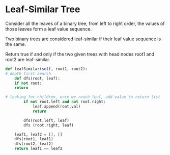 # Leaf-Similar Tree

Consider all the leaves of a binary tree, from left to right order, the values of those leaves form a leaf value sequence.

Two binary trees are considered leaf-similar if their leaf value sequence is the same.

Return true if and only if the two given trees with head nodes root1 and root2 are leaf-similar.

```python
def leafSimilar(self, root1, root2):
# depth first search
    def dfs(root, leaf):
    if not root:
    return

# looking for children, once we reach leaf, add value to return list
        if not root.left and not root.right:
            leaf.append(root.val)
            return

        dfs(root.left, leaf)
        dfs (root.right, leaf)

    leaf1, leaf2 = [], []
    dfs(root1, leaf1)
    dfs(root2, leaf2)
    return leaf1 == leaf2
```
